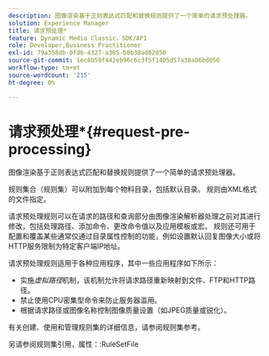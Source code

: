 ```yaml
---
description: 图像渲染基于正则表达式匹配和替换规则提供了一个简单的请求预处理器。
solution: Experience Manager
title: 请求预处理*
feature: Dynamic Media Classic，SDK/API
role: Developer,Business Practitioner
exl-id: 79a358db-0fd6-4327-a305-b0b38ad62050
source-git-commit: 1ec8b59f442eb96c6c3f5f1405d57a38a86bd056
workflow-type: tm+mt
source-wordcount: '215'
ht-degree: 0%

---
```


# 请求预处理*{#request-pre-processing}

图像渲染基于正则表达式匹配和替换规则提供了一个简单的请求预处理器。

规则集合（规则集）可以附加到每个物料目录，包括默认目录。 规则由XML格式的文件指定。

请求预处理规则可以在请求的路径和查询部分由图像渲染解析器处理之前对其进行修改，包括处理路径、添加命令、更改命令值以及应用模板或宏。 规则还可用于配置和覆盖某些通常仅通过目录属性控制的功能，例如设置默认回复图像大小或将HTTP服务限制为特定客户端IP地址。

请求预处理规则适用于各种应用程序，其中一些应用程序如下所示：

* 实施&#x200B;*虚拟路径*&#x200B;机制，该机制允许将请求路径重新映射到文件、FTP和HTTP路径。
* 禁止使用CPU密集型命令来防止服务器滥用。
* 根据请求路径或图像名称控制图像质量设置（如JPEG质量或锐化）。

有关创建、使用和管理规则集的详细信息，请参阅规则集参考。

另请参阅规则集引用，属性：:RuleSetFile
